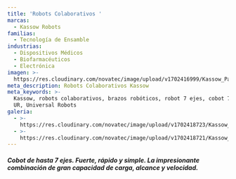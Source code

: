 ```yaml
---
title: 'Robots Colaborativos '
marcas:
  - Kassow Robots
familias:
  - Tecnología de Ensamble
industrias:
  - Dispositivos Médicos
  - Biofarmacéuticos
  - Electrónica
imagen: >-
  https://res.cloudinary.com/novatec/image/upload/v1702416999/Kassow_Pagina_fvfebl.png
meta_description: Robots Colaborativos Kassow
meta_keywords: >-
  Kassow, robots colaborativos, brazos robóticos, robot 7 ejes, cobot 7 ejes,
  UR, Universal Robots
galeria:
  - >-
    https://res.cloudinary.com/novatec/image/upload/v1702418723/Kassow_robots_rango_ft8qhd.jpg
  - >-
    https://res.cloudinary.com/novatec/image/upload/v1702418721/Kassow_robots_unidad_zvfeh7.jpg
---
```


##### **Cobot de hasta 7 ejes.**  Fuerte, rápido y simple. La impresionante combinación de gran capacidad de carga, alcance y velocidad.
